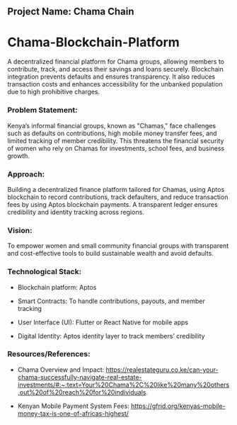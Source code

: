 ## Project Name: Chama Chain

# Chama-Blockchain-Platform
A decentralized financial platform for Chama groups, allowing members to contribute, track, and access their savings and loans securely.
Blockchain integration prevents defaults and ensures transparency. 
It also reduces transaction costs and enhances accessibility for the unbanked population due to high prohibitive charges.

### Problem Statement:
Kenya’s informal financial groups, known as "Chamas," face challenges such as defaults on contributions, high mobile money transfer fees, 
and limited tracking of member credibility. This threatens the financial security of women who rely on Chamas for investments, school fees, and business growth.

### Approach:
Building a decentralized finance platform tailored for Chamas, using Aptos blockchain to record contributions, track defaulters, and reduce transaction fees by using Aptos blockchain payments. A transparent ledger ensures credibility and identity tracking across regions.

### Vision:
To empower women and small community financial groups with transparent and cost-effective tools to build sustainable wealth and avoid defaults.

### Technological Stack:

- Blockchain platform: Aptos

- Smart Contracts: To handle contributions, payouts, and member tracking

- User Interface (UI): Flutter or React Native for mobile apps

- Digital Identity: Aptos identity layer to track members’ credibility

### Resources/References:

- Chama Overview and Impact: https://realestateguru.co.ke/can-your-chama-successfully-navigate-real-estate-investments/#:~:text=Your%20Chama%2C%20like%20many%20others,out%20of%20reach%20for%20individuals.

- Kenyan Mobile Payment System Fees: https://gfrid.org/kenyas-mobile-money-tax-is-one-of-africas-highest/

